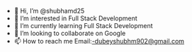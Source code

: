 - 👋 Hi, I’m @shubhamd25
- 👀 I’m interested in Full Stack Development
- 🌱 I’m currently learning Full Stack Development
- 💞️ I’m looking to collaborate on Google
- 📫 How to reach me Email:-dubeyshubhm902@gmail.com

<!---
shubhamd25/shubhamd25 is a ✨ special ✨ repository because its `README.md` (this file) appears on your GitHub profile.
You can click the Preview link to take a look at your changes.
--->
